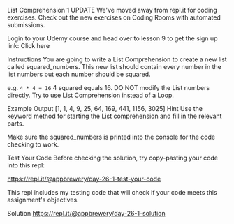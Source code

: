 List Comprehension 1
UPDATE
We've moved away from repl.it for coding exercises. Check out the new exercises on Coding Rooms with automated submissions.

Login to your Udemy course and head over to lesson 9 to get the sign up link: Click here

Instructions
You are going to write a List Comprehension to create a new list called squared_numbers. This new list should contain every number in the list numbers but each number should be squared.

e.g. `4 * 4 = 16`
4 squared equals 16.
DO NOT modify the List numbers directly. Try to use List Comprehension instead of a Loop.

Example Output
[1, 1, 4, 9, 25, 64, 169, 441, 1156, 3025]
Hint
Use the keyword method for starting the List comprehension and fill in the relevant parts.

Make sure the squared_numbers is printed into the console for the code checking to work.

Test Your Code
Before checking the solution, try copy-pasting your code into this repl:

https://repl.it/@appbrewery/day-26-1-test-your-code

This repl includes my testing code that will check if your code meets this assignment's objectives.

Solution
https://repl.it/@appbrewery/day-26-1-solution

